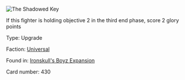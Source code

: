 
![The Shadowed Key](https://warhammerunderworlds.com/wp-content/uploads/sites/6/2017/12/430_ENG-The-Shadowed-Key.png)

If this fighter is holding objective 2 in the third end phase, score 2 glory points

Type: Upgrade

Faction: [Universal](/factions/universal.md)

Found in: [Ironskull's Boyz Expansion](/locations/ironskulls-boyz-expansion.md)

Card number: 430
